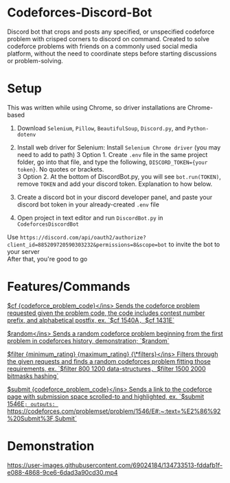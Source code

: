 # Codeforces-Discord-Bot
Discord bot that crops and posts any specified, or unspecified codeforce problem with crisped corners to discord on command. Created to solve codeforce problems with friends on a commonly used social media platform, without the need to coordinate steps before starting discussions or problem-solving.


# Setup
This was written while using Chrome, so driver installations are Chrome-based
1. Download `Selenium`, `Pillow`, `BeautifulSoup`, `Discord.py`, and `Python-dotenv`  
2. Install web driver for Selenium: Install `Selenium Chrome driver` (you may need to add to path)
3 Option 1. Create `.env` file in the same project folder, go into that file, and type the following, `DISCORD_TOKEN={your token}`. No quotes or brackets.  
3 Option 2. At the bottom of DiscordBot.py, you will see `bot.run(TOKEN)`, remove `TOKEN` and add your discord token. Explanation to how below.  

   
4. Create a discord bot in your discord developer panel, and paste your discord bot token in your already-created `.env` file
5. Open project in text editor and run `DiscordBot.py` in `CodeforcesDiscordBot`

Use `https://discord.com/api/oauth2/authorize?client_id=885209720590303232&permissions=8&scope=bot` to invite the bot to your server  
After that, you're good to go


# Features/Commands
<ins>$cf {codeforce_problem_code}</ins>  
Sends the codeforce problem requested given the problem code, the code includes contest number prefix, and alphabetical postfix, ex. `$cf 1540A`, `$cf 1431E`

<ins>$random</ins>  
Sends a random codeforce problem beginning from the first problem in codeforces history, demonstration; `$random`

<ins>$filter {minimum_rating} {maximum_rating} {\*filters}</ins>  
Filters through the given requests and finds a random codeforces problem fitting those requirements, ex. `$filter 800 1200 data-structures`, `$filter 1500 2000 bitmasks hashing`
 
<ins>$submit {codeforce_problem_code}</ins>  
Sends a link to the codeforce page with submission space scrolled-to and highlighted, ex. `$submit 1546E`; outputs: `https://codeforces.com/problemset/problem/1546/E#:~:text=%E2%86%92%20Submit%3F,Submit`

 
# Demonstration
https://user-images.githubusercontent.com/69024184/134733513-fddafb1f-e088-4868-9ce6-6dad3a90cd30.mp4

